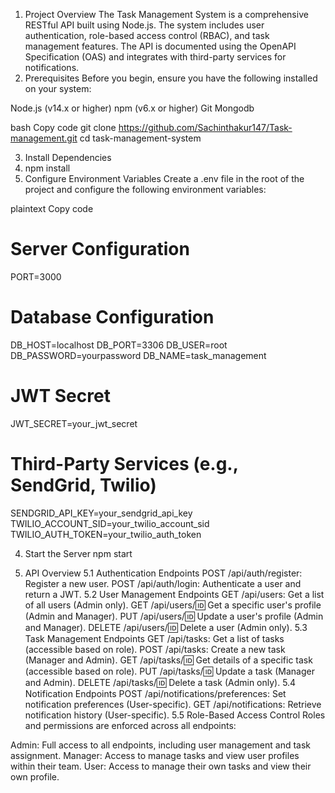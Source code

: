 1. Project Overview
The Task Management System is a comprehensive RESTful API built using Node.js. The system includes user authentication, role-based access control (RBAC), and task management features. The API is documented using the OpenAPI Specification (OAS) and integrates with third-party services for notifications.
2. Prerequisites
Before you begin, ensure you have the following installed on your system:

Node.js (v14.x or higher)
npm (v6.x or higher)
Git
Mongodb

bash
Copy code
git clone https://github.com/Sachinthakur147/Task-management.git
cd task-management-system

3. Install Dependencies
4. npm install
5.  Configure Environment Variables
Create a .env file in the root of the project and configure the following environment variables:

plaintext
Copy code
# Server Configuration
PORT=3000

# Database Configuration
DB_HOST=localhost
DB_PORT=3306
DB_USER=root
DB_PASSWORD=yourpassword
DB_NAME=task_management

# JWT Secret
JWT_SECRET=your_jwt_secret

# Third-Party Services (e.g., SendGrid, Twilio)
SENDGRID_API_KEY=your_sendgrid_api_key
TWILIO_ACCOUNT_SID=your_twilio_account_sid
TWILIO_AUTH_TOKEN=your_twilio_auth_token

4. Start the Server
   npm start
   
5.  API Overview
5.1 Authentication Endpoints
POST /api/auth/register: Register a new user.
POST /api/auth/login: Authenticate a user and return a JWT.
5.2 User Management Endpoints
GET /api/users: Get a list of all users (Admin only).
GET /api/users/:id: Get a specific user's profile (Admin and Manager).
PUT /api/users/:id: Update a user's profile (Admin and Manager).
DELETE /api/users/:id: Delete a user (Admin only).
5.3 Task Management Endpoints
GET /api/tasks: Get a list of tasks (accessible based on role).
POST /api/tasks: Create a new task (Manager and Admin).
GET /api/tasks/:id: Get details of a specific task (accessible based on role).
PUT /api/tasks/:id: Update a task (Manager and Admin).
DELETE /api/tasks/:id: Delete a task (Admin only).
5.4 Notification Endpoints
POST /api/notifications/preferences: Set notification preferences (User-specific).
GET /api/notifications: Retrieve notification history (User-specific).
5.5 Role-Based Access Control
Roles and permissions are enforced across all endpoints:

Admin: Full access to all endpoints, including user management and task assignment.
Manager: Access to manage tasks and view user profiles within their team.
User: Access to manage their own tasks and view their own profile.
   

